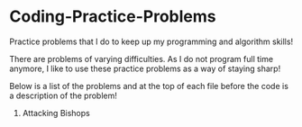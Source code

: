 # Coding-Practice-Problems
Practice problems that I do to keep up my programming and algorithm skills!

There are problems of varying difficulties. As I do not program full time anymore, I like to use these practice problems as a way of staying sharp!

Below is a list of the problems and at the top of each file before the code is a description of the problem!

1. Attacking Bishops

